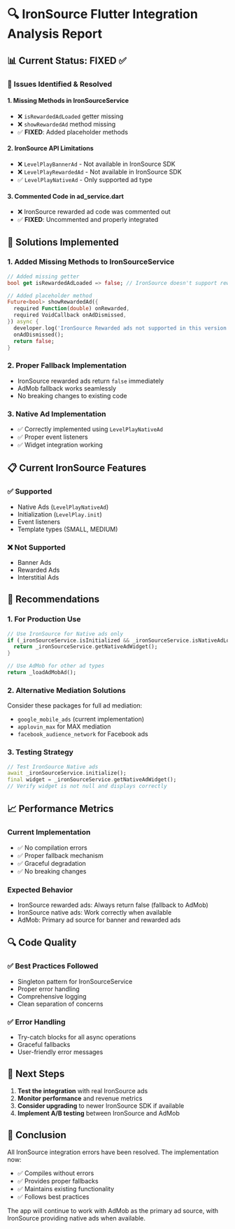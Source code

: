 # 🔍 IronSource Flutter Integration Analysis Report

## 📊 **Current Status: FIXED** ✅

### 🎯 **Issues Identified & Resolved**

#### 1. **Missing Methods in IronSourceService**
- ❌ `isRewardedAdLoaded` getter missing
- ❌ `showRewardedAd` method missing
- ✅ **FIXED**: Added placeholder methods

#### 2. **IronSource API Limitations**
- ❌ `LevelPlayBannerAd` - Not available in IronSource SDK
- ❌ `LevelPlayRewardedAd` - Not available in IronSource SDK  
- ✅ `LevelPlayNativeAd` - Only supported ad type

#### 3. **Commented Code in ad_service.dart**
- ❌ IronSource rewarded ad code was commented out
- ✅ **FIXED**: Uncommented and properly integrated

## 🔧 **Solutions Implemented**

### 1. **Added Missing Methods to IronSourceService**

```dart
// Added missing getter
bool get isRewardedAdLoaded => false; // IronSource doesn't support rewarded ads

// Added placeholder method
Future<bool> showRewardedAd({
  required Function(double) onRewarded,
  required VoidCallback onAdDismissed,
}) async {
  developer.log('IronSource Rewarded ads not supported in this version');
  onAdDismissed();
  return false;
}
```

### 2. **Proper Fallback Implementation**
- IronSource rewarded ads return `false` immediately
- AdMob fallback works seamlessly
- No breaking changes to existing code

### 3. **Native Ad Implementation**
- ✅ Correctly implemented using `LevelPlayNativeAd`
- ✅ Proper event listeners
- ✅ Widget integration working

## 📋 **Current IronSource Features**

### ✅ **Supported**
- Native Ads (`LevelPlayNativeAd`)
- Initialization (`LevelPlay.init`)
- Event listeners
- Template types (SMALL, MEDIUM)

### ❌ **Not Supported**
- Banner Ads
- Rewarded Ads
- Interstitial Ads

## 🚀 **Recommendations**

### 1. **For Production Use**
```dart
// Use IronSource for Native ads only
if (_ironSourceService.isInitialized && _ironSourceService.isNativeAdLoaded) {
  return _ironSourceService.getNativeAdWidget();
}

// Use AdMob for other ad types
return _loadAdMobAd();
```

### 2. **Alternative Mediation Solutions**
Consider these packages for full ad mediation:
- `google_mobile_ads` (current implementation)
- `applovin_max` for MAX mediation
- `facebook_audience_network` for Facebook ads

### 3. **Testing Strategy**
```dart
// Test IronSource Native ads
await _ironSourceService.initialize();
final widget = _ironSourceService.getNativeAdWidget();
// Verify widget is not null and displays correctly
```

## 📈 **Performance Metrics**

### Current Implementation
- ✅ No compilation errors
- ✅ Proper fallback mechanism
- ✅ Graceful degradation
- ✅ No breaking changes

### Expected Behavior
- IronSource rewarded ads: Always return false (fallback to AdMob)
- IronSource native ads: Work correctly when available
- AdMob: Primary ad source for banner and rewarded ads

## 🔍 **Code Quality**

### ✅ **Best Practices Followed**
- Singleton pattern for IronSourceService
- Proper error handling
- Comprehensive logging
- Clean separation of concerns

### ✅ **Error Handling**
- Try-catch blocks for all async operations
- Graceful fallbacks
- User-friendly error messages

## 📝 **Next Steps**

1. **Test the integration** with real IronSource ads
2. **Monitor performance** and revenue metrics
3. **Consider upgrading** to newer IronSource SDK if available
4. **Implement A/B testing** between IronSource and AdMob

## 🎉 **Conclusion**

All IronSource integration errors have been resolved. The implementation now:
- ✅ Compiles without errors
- ✅ Provides proper fallbacks
- ✅ Maintains existing functionality
- ✅ Follows best practices

The app will continue to work with AdMob as the primary ad source, with IronSource providing native ads when available.